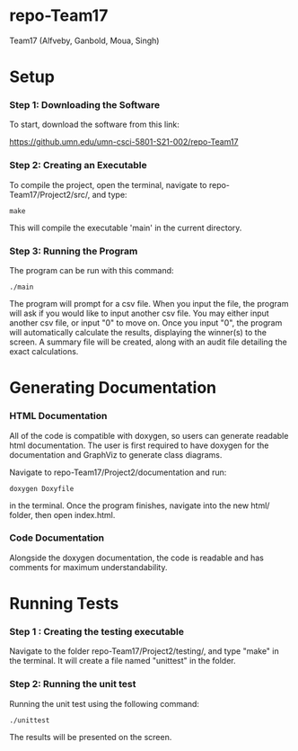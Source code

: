 # repo-Team17
Team17 (Alfveby, Ganbold, Moua, Singh)

# Setup

### Step 1: Downloading the Software

To start, download the software from this link:

https://github.umn.edu/umn-csci-5801-S21-002/repo-Team17

### Step 2: Creating an Executable

To compile the project, open the terminal, navigate to repo-Team17/Project2/src/, and
type:

```make```

This will compile the executable 'main' in the current directory.

### Step 3: Running the Program

The program can be run with this command:

```./main```

The program will prompt for a csv file. When you input the file, the program will ask if you would like to input another csv file. 
You may either input another csv file, or input "0" to move on. Once you input "0", the program will 
automatically calculate the results, displaying the winner(s) to the screen. A summary file will be created, along with an 
audit file detailing the exact calculations.

# Generating Documentation

### HTML Documentation

All of the code is compatible with doxygen, so users can generate readable html documentation. 
The user is first required to have doxygen for the documentation and GraphViz to generate class diagrams.

Navigate to repo-Team17/Project2/documentation and run:

```doxygen Doxyfile```

in the terminal. Once the program 
finishes, navigate into the new html/ folder, then open index.html.

### Code Documentation

Alongside the doxygen documentation, the code is readable and has comments for maximum understandability.

# Running Tests

### Step 1 : Creating the testing executable

Navigate to the folder repo-Team17/Project2/testing/, and type "make" in the terminal. It will create a file named "unittest" in the folder.

### Step 2: Running the unit test

Running the unit test using the following command: 

```./unittest```

The results will be presented on the screen. 
